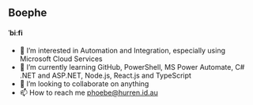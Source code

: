 ## Boephe
#### ˈbiːfi
- 👀 I’m interested in Automation and Integration, especially using Microsoft Cloud Services
- 🌱 I’m currently learning GitHub, PowerShell, MS Power Automate, C# .NET and ASP.NET, Node.js, React.js and TypeScript
- 💞️ I’m looking to collaborate on anything
- 📫 How to reach me phoebe@hurren.id.au
